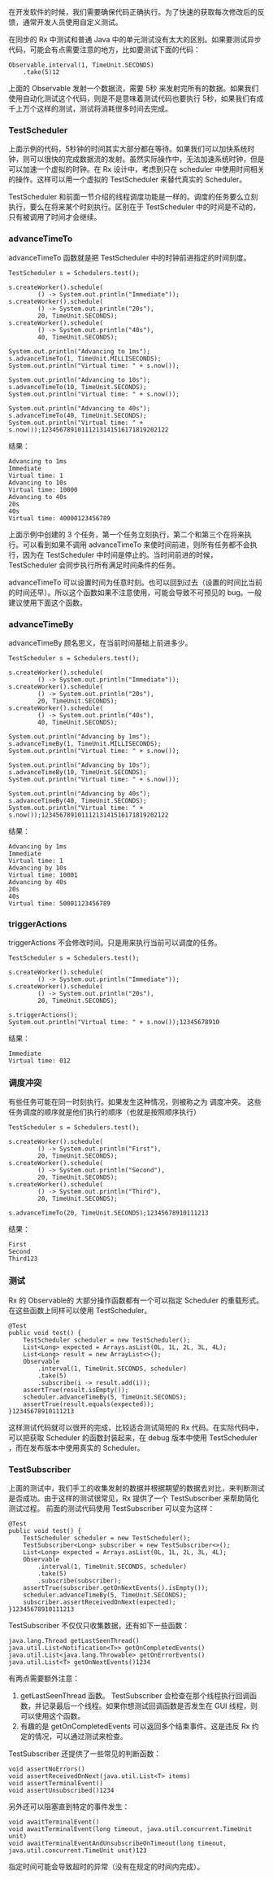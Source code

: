 在开发软件的时候，我们需要确保代码正确执行。为了快速的获取每次修改后的反馈，通常开发人员使用自定义测试。

在同步的 Rx 中测试和普通 Java 中的单元测试没有太大的区别。如果要测试异步代码，可能会有点需要注意的地方，比如要测试下面的代码：

```
Observable.interval(1, TimeUnit.SECONDS)
    .take(5)12
```

上面的 Observable 发射一个数据流，需要 5秒 来发射完所有的数据。如果我们使用自动化测试这个代码，则是不是意味着测试代码也要执行 5秒，如果我们有成千上万个这样的测试，测试将消耗很多时间去完成。

### TestScheduler

上面示例的代码，5秒钟的时间其实大部分都在等待。如果我们可以加快系统时钟，则可以很快的完成数据流的发射。虽然实际操作中，无法加速系统时钟，但是可以加速一个虚拟的时钟。在 Rx 设计中，考虑到只在 scheduler 中使用时间相关的操作。这样可以用一个虚拟的 TestScheduler 来替代真实的 Scheduler。

TestScheduler 和前面一节介绍的线程调度功能是一样的。调度的任务要么立刻执行，要么在将来某个时刻执行。区别在于 TestScheduler 中的时间是不动的，只有被调用了时间才会继续。

### advanceTimeTo

advanceTimeTo 函数就是把 TestScheduler 中的时钟前进指定的时间刻度。

```
TestScheduler s = Schedulers.test();

s.createWorker().schedule(
        () -> System.out.println("Immediate"));
s.createWorker().schedule(
        () -> System.out.println("20s"),
        20, TimeUnit.SECONDS);
s.createWorker().schedule(
        () -> System.out.println("40s"),
        40, TimeUnit.SECONDS);

System.out.println("Advancing to 1ms");
s.advanceTimeTo(1, TimeUnit.MILLISECONDS);
System.out.println("Virtual time: " + s.now());

System.out.println("Advancing to 10s");
s.advanceTimeTo(10, TimeUnit.SECONDS);
System.out.println("Virtual time: " + s.now());

System.out.println("Advancing to 40s");
s.advanceTimeTo(40, TimeUnit.SECONDS);
System.out.println("Virtual time: " + s.now());12345678910111213141516171819202122
```

结果：

```
Advancing to 1ms
Immediate
Virtual time: 1
Advancing to 10s
Virtual time: 10000
Advancing to 40s
20s
40s
Virtual time: 40000123456789
```

上面示例中创建的 3 个任务，第一个任务立刻执行，第二个和第三个在将来执行。可以看到如果不调用 advanceTimeTo 来使时间前进，则所有任务都不会执行，因为在 TestScheduler 中时间是停止的。当时间前进的时候， TestScheduler 会同步执行所有满足时间条件的任务。

advanceTimeTo 可以设置时间为任意时刻。也可以回到过去（设置的时间比当前的时间还早）。所以这个函数如果不注意使用，可能会导致不可预见的 bug。一般建议使用下面这个函数。

### advanceTimeBy

advanceTimeBy 顾名思义，在当前时间基础上前进多少。

```
TestScheduler s = Schedulers.test();

s.createWorker().schedule(
        () -> System.out.println("Immediate"));
s.createWorker().schedule(
        () -> System.out.println("20s"),
        20, TimeUnit.SECONDS);
s.createWorker().schedule(
        () -> System.out.println("40s"),
        40, TimeUnit.SECONDS);

System.out.println("Advancing by 1ms");
s.advanceTimeBy(1, TimeUnit.MILLISECONDS);
System.out.println("Virtual time: " + s.now());

System.out.println("Advancing by 10s");
s.advanceTimeBy(10, TimeUnit.SECONDS);
System.out.println("Virtual time: " + s.now());

System.out.println("Advancing by 40s");
s.advanceTimeBy(40, TimeUnit.SECONDS);
System.out.println("Virtual time: " + s.now());12345678910111213141516171819202122
```

结果：

```
Advancing by 1ms
Immediate
Virtual time: 1
Advancing by 10s
Virtual time: 10001
Advancing by 40s
20s
40s
Virtual time: 50001123456789
```

### triggerActions

triggerActions 不会修改时间。只是用来执行当前可以调度的任务。

```
TestScheduler s = Schedulers.test();

s.createWorker().schedule(
        () -> System.out.println("Immediate"));
s.createWorker().schedule(
        () -> System.out.println("20s"),
        20, TimeUnit.SECONDS);

s.triggerActions();
System.out.println("Virtual time: " + s.now());12345678910
```

结果：

```
Immediate
Virtual time: 012
```

### 调度冲突

有些任务可能在同一时刻执行。如果发生这种情况，则被称之为 调度冲突。 这些任务调度的顺序就是他们执行的顺序（也就是按照顺序执行）

```
TestScheduler s = Schedulers.test();

s.createWorker().schedule(
        () -> System.out.println("First"),
        20, TimeUnit.SECONDS);
s.createWorker().schedule(
        () -> System.out.println("Second"),
        20, TimeUnit.SECONDS);
s.createWorker().schedule(
        () -> System.out.println("Third"),
        20, TimeUnit.SECONDS);

s.advanceTimeTo(20, TimeUnit.SECONDS);12345678910111213
```

结果：

```
First
Second
Third123
```

### 测试

Rx 的 Observable的 大部分操作函数都有一个可以指定 Scheduler 的重载形式。在这些函数上同样可以使用 TestScheduler。

```
@Test
public void test() {
    TestScheduler scheduler = new TestScheduler();
    List<Long> expected = Arrays.asList(0L, 1L, 2L, 3L, 4L);
    List<Long> result = new ArrayList<>();
    Observable
        .interval(1, TimeUnit.SECONDS, scheduler)
        .take(5)
        .subscribe(i -> result.add(i));
    assertTrue(result.isEmpty());
    scheduler.advanceTimeBy(5, TimeUnit.SECONDS);
    assertTrue(result.equals(expected));
}12345678910111213
```

这样测试代码就可以很开的完成，比较适合测试简短的 Rx 代码。在实际代码中，可以把获取 Scheduler 的函数封装起来，在 debug 版本中使用 TestScheduler ，而在发布版本中使用真实的 Scheduler。

### TestSubscriber

上面的测试中，我们手工的收集发射的数据并根据期望的数据去对比，来判断测试是否成功。由于这样的测试很常见，Rx 提供了一个 TestSubscriber 来帮助简化测试过程。 前面的测试代码使用 TestSubscriber 可以变为这样：

```
@Test
public void test() {
    TestScheduler scheduler = new TestScheduler();
    TestSubscriber<Long> subscriber = new TestSubscriber<>();
    List<Long> expected = Arrays.asList(0L, 1L, 2L, 3L, 4L);
    Observable
        .interval(1, TimeUnit.SECONDS, scheduler)
        .take(5)
        .subscribe(subscriber);
    assertTrue(subscriber.getOnNextEvents().isEmpty());
    scheduler.advanceTimeBy(5, TimeUnit.SECONDS);
    subscriber.assertReceivedOnNext(expected);
}12345678910111213
```

TestSubscriber 不仅仅只收集数据，还有如下一些函数：

```
java.lang.Thread getLastSeenThread()
java.util.List<Notification<T>> getOnCompletedEvents()
java.util.List<java.lang.Throwable> getOnErrorEvents()
java.util.List<T> getOnNextEvents()1234
```

有两点需要额外注意：

1. getLastSeenThread 函数。 TestSubscriber 会检查在那个线程执行回调函数，并记录最后一个线程。如果你想测试回调函数是否发生在 GUI 线程，则可以使用这个函数。
2. 有趣的是 getOnCompletedEvents 可以返回多个结束事件。这是违反 Rx 约定的情况，可以通过测试来检查。

TestSubscriber 还提供了一些常见的判断函数：

```
void assertNoErrors()
void assertReceivedOnNext(java.util.List<T> items)
void assertTerminalEvent()
void assertUnsubscribed()1234
```

另外还可以阻塞直到特定的事件发生：

```
void awaitTerminalEvent()
void awaitTerminalEvent(long timeout, java.util.concurrent.TimeUnit unit)
void awaitTerminalEventAndUnsubscribeOnTimeout(long timeout, java.util.concurrent.TimeUnit unit)123
```

指定时间可能会导致超时的异常（没有在规定的时间内完成）。